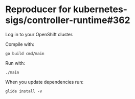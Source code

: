 # Reproducer for kubernetes-sigs/controller-runtime#362

Log in to your OpenShift cluster.

Compile with:

    go build cmd/main

Run with:

    ./main

When you update dependencies run:

    glide install -v
